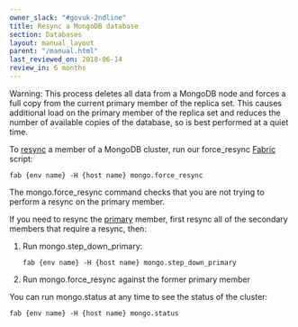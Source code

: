 ```yaml
---
owner_slack: "#govuk-2ndline"
title: Resync a MongoDB database
section: Databases
layout: manual_layout
parent: "/manual.html"
last_reviewed_on: 2018-06-14
review_in: 6 months
---
```


Warning: This process deletes all data from a MongoDB node and forces a full
copy from the current primary member of the replica set. This causes additional
load on the primary member of the replica set and reduces the number of
available copies of the database, so is best performed at a quiet time.

To
[resync](https://docs.mongodb.org/v2.4/tutorial/resync-replica-set-member/)
a member of a MongoDB cluster, run our force\_resync
[Fabric](https://github.com/alphagov/fabric-scripts) script:

    fab {env name} -H {host name} mongo.force_resync

The mongo.force\_resync command checks that you are not trying to
perform a resync on the primary member.

If you need to resync the
[primary](https://docs.mongodb.org/manual/core/replica-set-members/#replica-set-primary-member)
member, first resync all of the secondary members that require a resync,
then:

1.  Run mongo.step\_down\_primary:

        fab {env name} -H {host name} mongo.step_down_primary

2.  Run mongo.force\_resync against the former primary member

You can run mongo.status at any time to see the status of the cluster:

    fab {env name} -H {host name} mongo.status
